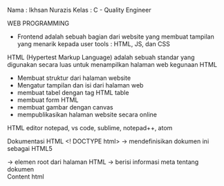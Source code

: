 Nama : Ikhsan Nurazis
Kelas : C - Quality Engineer

WEB PROGRAMMING
- Frontend
adalah sebuah bagian dari website yang membuat tampilan yang menarik kepada user
tools : HTML, JS, dan CSS

HTML (Hypertest Markup Language) adalah sebuah standar yang digunakan secara luas untuk menampilkan halaman web
kegunaan HTML
+ Membuat struktur dari halaman website
+ Mengatur tampilan dan isi dari halaman web
+ membuat tabel dengan tag HTML table
+ membuat form HTML
+ membuat gambar dengan canvas
+ mempublikasikan halaman website secara online

HTML editor
notepad, vs code, sublime, notepad++, atom

Dokumentasi HTML
<! DOCTYPE html> -> mendefinisikan dokumen ini sebagai HTML5
<html>  -> elemen root dari halaman HTML
<head>  -> berisi informasi meta tentang dokumen
<title> -> menentukan judul untuk dokumen
<body>  -> berisi konten halaman yang terlihat

struktur Halaman HTML
<html>
    <head>
        <title>Title page html</title>
    <body>
        <div>
            Content html
        </div>
    </body>
</html>

